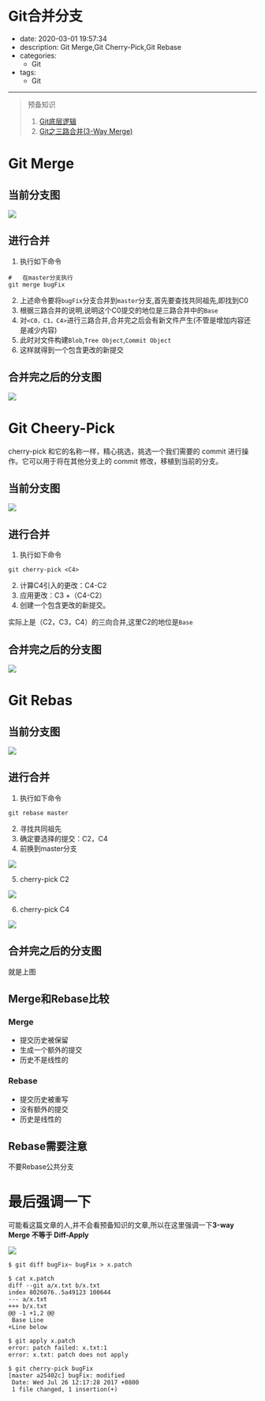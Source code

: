 #   Git合并分支
+ date: 2020-03-01 19:57:34
+ description: Git Merge,Git Cherry-Pick,Git Rebase
+ categories:
  - Git
+ tags:
  - Git
---
>   预备知识
>   1.  [Git底层逻辑](/2020/02/23/Git底层逻辑/)
>   2.  [Git之三路合并(3-Way Merge)](/2020/03/01/Git之三路合并/)
#   Git Merge
##  当前分支图

![](../images/2020/03/20200301011.png)


##  进行合并
1.  执行如下命令

```
#   在master分支执行
git merge bugFix
```

2.  上述命令要将`bugFix`分支合并到`master`分支,首先要查找共同祖先,即找到C0
3.  根据三路合并的说明,说明这个C0提交的地位是三路合并中的`Base`
4.  对`<C0，C1，C4>`进行三路合并,合并完之后会有新文件产生(不管是增加内容还是减少内容)
5.  此时对文件构建`Blob`,`Tree Object`,`Commit Object`
6.  这样就得到一个包含更改的新提交

##  合并完之后的分支图

![](../images/2020/03/20200301012.png)


#   Git Cheery-Pick
cherry-pick 和它的名称一样，精心挑选，挑选一个我们需要的 commit 进行操作。它可以用于将在其他分支上的 commit 修改，移植到当前的分支。

##  当前分支图

![](../images/2020/03/20200301013.png)


##  进行合并
1.  执行如下命令

```
git cherry-pick <C4>
```

2.  计算C4引入的更改：C4-C2
3.  应用更改：C3 +（C4-C2）
4.  创建一个包含更改的新提交。

实际上是（C2，C3，C4）的三向合并,这里C2的地位是`Base`

##  合并完之后的分支图

![](../images/2020/03/20200301014.png)


#   Git Rebas
##  当前分支图

![](../images/2020/03/20200301015.png)


##  进行合并
1.  执行如下命令

```
git rebase master
```

2.  寻找共同祖先
3.  确定要选择的提交：C2，C4
4.  前换到master分支

![](../images/2020/03/20200301016.png)

5.  cherry-pick C2

![](../images/2020/03/20200301017.png)

6.  cherry-pick C4

![](../images/2020/03/20200301018.png)


##  合并完之后的分支图
就是上图

##   Merge和Rebase比较
###  Merge
+   提交历史被保留
+   生成一个额外的提交
+   历史不是线性的

###  Rebase
+   提交历史被重写
+   没有额外的提交
+   历史是线性的

##  Rebase需要注意
不要Rebase公共分支

#   最后强调一下
可能看这篇文章的人,并不会看预备知识的文章,所以在这里强调一下**3-way Merge 不等于 Diff-Apply**


![](../images/2020/03/20200301019.png)


```
$ git diff bugFix~ bugFix > x.patch

$ cat x.patch
diff --git a/x.txt b/x.txt
index 8026076..5a49123 100644
--- a/x.txt
+++ b/x.txt
@@ -1 +1,2 @@
 Base Line
+Line below

$ git apply x.patch
error: patch failed: x.txt:1
error: x.txt: patch does not apply

$ git cherry-pick bugFix
[master a25402c] bugFix: modified
 Date: Wed Jul 26 12:17:28 2017 +0800
 1 file changed, 1 insertion(+)
```




